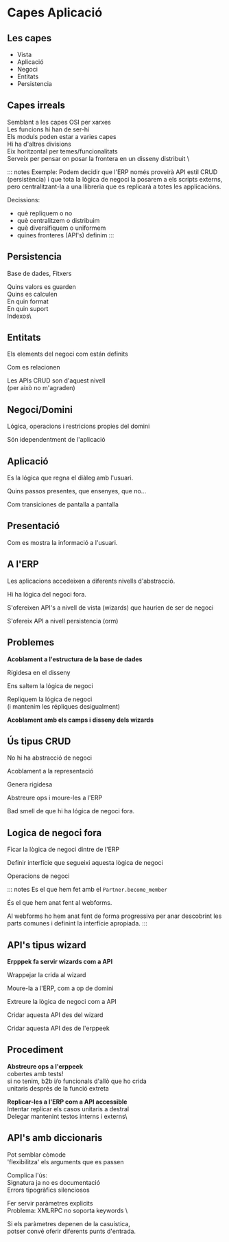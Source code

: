 # Capes Aplicació

## Les capes

- Vista
- Aplicació
- Negoci
- Entitats
- Persistencia

## Capes irreals

Semblant a les capes OSI per xarxes \
Les funcions hi han de ser-hi \
Els moduls poden estar a varies capes \
Hi ha d'altres divisions \
Eix horitzontal per temes/funcionalitats \
Serveix per pensar on posar la frontera en un disseny distribuit \

::: notes
Exemple:
Podem decidir que l'ERP només proveirà API estil CRUD (persistència)
i que tota la lògica de negoci la posarem a els scripts externs,
pero centralitzant-la a una llibreria que es replicarà a totes les
applicacións.

Decissions:

- què repliquem o no
- què centralitzem o distribuim
- què diversifiquem o uniformem
- quines fronteres (API's) definim
:::

## Persistencia

Base de dades, Fitxers

Quins valors es guarden\
Quins es calculen\
En quin format\
En quin suport\
Indexos\

## Entitats

Els elements del negoci com están definits

Com es relacionen

Les APIs CRUD son d'aquest nivell\
(per això no m'agraden)

## Negoci/Domini

Lógica, operacions i restricions
propies del domini

Són idependentment de l'aplicació

## Aplicació

Es la lógica que regna el diàleg amb l'usuari.

Quins passos presentes, que ensenyes, que no...

Com transiciones de pantalla a pantalla

## Presentació

Com es mostra la informació a l'usuari.


## A l'ERP

Les aplicacions accedeixen a diferents nivells
d'abstracció.

Hi ha lógica del negoci fora.

S'ofereixen API's a nivell de vista (wizards)
que haurien de ser de negoci

S'ofereix API a nivell persistencia (orm)

## Problemes

**Acoblament a l'estructura de la base de dades**

Rígidesa en el disseny

Ens saltem la lógica de negoci

Repliquem la lógica de negoci\
(i mantenim les répliques desigualment)

**Acoblament amb els camps i disseny dels wizards**

## Ús tipus CRUD

No hi ha abstracció de negoci

Acoblament a la representació

Genera rigidesa

Abstreure ops i moure-les a l'ERP

Bad smell de que hi ha lógica de negoci fora.


## Logica de negoci fora

Ficar la lògica de negoci dintre de l'ERP

Definir interfície que segueixi aquesta lògica de negoci

Operacions de negoci

::: notes
Es el que hem fet amb el `Partner.become_member`

És el que hem anat fent al webforms.

Al webforms ho hem anat fent de forma progressiva per
anar descobrint les parts comunes i definint la interfície apropiada.
:::


## API's tipus wizard

**Erpppek fa servir wizards com a API**

Wrappejar la crida al wizard

Moure-la a l'ERP, com a op de domini

Extreure la lògica de negoci com a API

Cridar aquesta API des del wizard

Cridar aquesta API des de l'erppeek


## Procediment 

**Abstreure ops a l'erppeek** \
cobertes amb tests! \
si no tenim, b2b i/o funcionals d'allò que ho crida \
unitaris després de la funció extreta

**Replicar-les a l'ERP com a API accessible** \
Intentar replicar els casos unitaris a destral \
Delegar mantenint testos interns i externs\

## API's amb diccionaris

Pot semblar còmode \
'flexibilitza' els arguments que es passen

Complica l'ús: \
Signatura ja no es documentació \
Errors tipogràfics silenciosos

Fer servir paràmetres explicits \
Problema: XMLRPC no soporta keywords \

Si els paràmetres depenen de la casuística,\
potser convé oferir diferents punts d'entrada.










